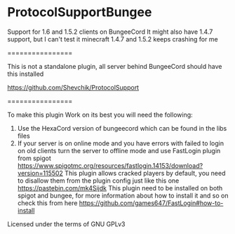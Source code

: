 ProtocolSupportBungee
================

Support for 1.6 and 1.5.2 clients on BungeeCord
It might also have 1.4.7 support, but I can't test it minecraft 1.4.7 and 1.5.2 keeps crashing for me

================

This is not a standalone plugin, all server behind BungeeCord should have this installed

https://github.com/Shevchik/ProtocolSupport


================

To make this plugin Work on its best you will need the following:
1. Use the HexaCord version of bungeecord which can be found in the libs files
2. If your server is on online mode and you have errors with failed to login on old clients turn the server to offline mode and use FastLogin plugin from spigot https://www.spigotmc.org/resources/fastlogin.14153/download?version=115502 This plugin allows cracked players by default, you need to disallow them from the plugin config just like this one https://pastebin.com/mk4Sijdk This plugin need to be installed on both spigot and bungee, for more information about how to install it and so on check this from here https://github.com/games647/FastLogin#how-to-install


Licensed under the terms of GNU GPLv3
